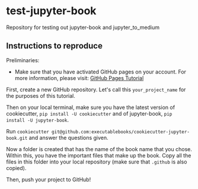 # test-jupyter-book
Repository for testing out jupyter-book and jupyter_to_medium

## Instructions to reproduce

Preliminaries:
- Make sure that you have activated GitHub pages on your account. For more information, please visit: [GitHub Pages Tutorial](https://pages.github.com)


First, create a new GitHub repository. Let's call this `your_project_name` for the purposes of this tutorial.

Then on your local terminal, make sure you have the latest version of cookiecutter, `pip install -U cookiecutter` and of jupyter-book, `pip install -U jupyter-book`.

Run `cookiecutter git@github.com:executablebooks/cookiecutter-jupyter-book.git` and answer the questions given.

Now a folder is created that has the name of the book name that you chose. Within this, you have the important files that make up the book. Copy all the files in this folder into your local repository (make sure that `.github` is also copied).

Then, push your project to GitHub!
